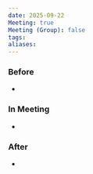 ```yaml
---
date: 2025-09-22
Meeting: true
Meeting (Group): false
tags: 
aliases:
---
```


### Before
- 

### In Meeting
- 

### After
- 